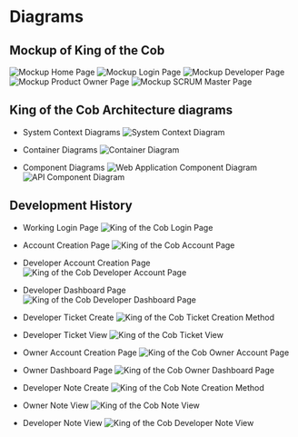 # Diagrams

## Mockup of King of the Cob
![Mockup Home Page](/docs/images/project/MockHome.png "Mockup Home Page Diagram")
![Mockup Login Page](/docs/images/project/MockLogin.png "Mockup Login Page Diagram")
![Mockup Developer Page](/docs/images/project/MockDeveloper.png "Mockup Developer Page Diagram")
![Mockup Product Owner Page](/docs/images/project/MockProductOwner.png "Mockup Product Owner Page Diagram")
![Mockup SCRUM Master Page](/docs/images/project/MockSCRUMMaster.png "Mockup SCRUM Master Page Diagram")


## King of the Cob Architecture diagrams

* System Context Diagrams
![System Context Diagram](/docs/images/project/SCK.png "System Context Diagram")

* Container Diagrams
![Container Diagram](/docs/images/project/CDK.png "Container Diagram")

* Component Diagrams
![Web Application Component Diagram](/docs/images/project/CDWA.png "Web Application Component Diagram")
![API Component Diagram](/docs/images/project/CDAPI.png "API Component Diagram")


## Development History

* Working Login Page
![King of the Cob Login Page](/docs/images/project/StartPage.png "King of the Cob Start Page")

* Account Creation Page
![King of the Cob Account Page](/docs/images/project/AccountPage.png "King of the Cob Account Page")

* Developer Account Creation Page
![King of the Cob Developer Account Page](/docs/images/project/DeveloperSignUp.png "King of the Cob Developer Account Page")

* Developer Dashboard Page
![King of the Cob Developer Dashboard Page](/docs/images/project/DeveloperDashboard.png "King of the Cob Developer Dashboard")

* Developer Ticket Create
![King of the Cob Ticket Creation Method](/docs/images/project/DeveloperTicketCreation.png "King of the Cob Developer Ticket Create")

* Developer Ticket View
![King of the Cob Ticket View](/docs/images/project/DeveloperTicketView.png "King of the Cob Developer Ticket View")

* Owner Account Creation Page
![King of the Cob Owner Account Page](/docs/images/project/OwnerSignUp.png "King of the Cob Owner Account Page")

* Owner Dashboard Page
![King of the Cob Owner Dashboard Page](/docs/images/project/OwnerDashboard.png "King of the Cob Owner Dashboard")

* Developer Note Create
![King of the Cob Note Creation Method](/docs/images/project/OwnerNoteCreation.png "King of the Cob Owner Note Create")

* Owner Note View
![King of the Cob Note View](/docs/images/project/OwnerNoteView.png "King of the Cob Owner Note View")

* Developer Note View
![King of the Cob Developer Note View](/docs/images/project/DeveloperNoteView.png "King of the Cob Developer Note View")
